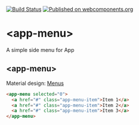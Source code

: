 [![Build Status](https://travis-ci.org/oyeharry/app-menu.svg?branch=master)](https://travis-ci.org/oyeharry/app-menu)
[![Published on webcomponents.org](https://img.shields.io/badge/webcomponents.org-published-blue.svg)](https://www.webcomponents.org/element/oyeharry/app-menu)

# <app-menu\>
A simple side menu for App

## &lt;app-menu&gt;

Material design: [Menus](https://www.google.com/design/spec/components/menus.html)

<!---
```
<custom-element-demo>
  <template>
    <script src="../webcomponentsjs/webcomponents-lite.js"></script>
   
    <link rel="import" href="app-menu.html">

    <style is="custom-style">
		body {
	    font-family: 'Roboto', 'Noto', sans-serif;
	    font-size: 14px;
	    margin: 0;
	    padding: 24px;
	    background-color: #fafafa;
	  }
	  app-menu {
			--app-menu-color: #616161;
			--primary-color: #F62A5A;
			--app-menu-selected-bg-color: rgba(0, 0, 0, 0.05);
		}
	</style>
    <next-code-block></next-code-block>
  </template>
</custom-element-demo>
```
-->
```html
<app-menu selected="0">
  <a href="#" class="app-menu-item">Item 1</a>
  <a href="#" class="app-menu-item">Item 2</a>
  <a href="#" class="app-menu-item">Item 3</a>
</app-menu>
```
